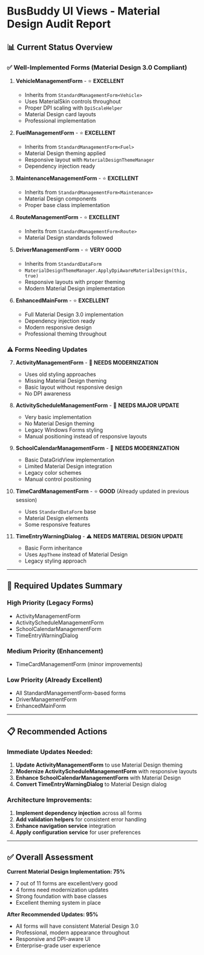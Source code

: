 # BusBuddy UI Views - Material Design Audit Report

## 📊 **Current Status Overview**

### ✅ **Well-Implemented Forms (Material Design 3.0 Compliant)**

1. **VehicleManagementForm** - ⭐ **EXCELLENT**
   - Inherits from `StandardManagementForm<Vehicle>`
   - Uses MaterialSkin controls throughout
   - Proper DPI scaling with `DpiScaleHelper`
   - Material Design card layouts
   - Professional implementation

2. **FuelManagementForm** - ⭐ **EXCELLENT**
   - Inherits from `StandardManagementForm<Fuel>`
   - Material Design theming applied
   - Responsive layout with `MaterialDesignThemeManager`
   - Dependency injection ready

3. **MaintenanceManagementForm** - ⭐ **EXCELLENT**
   - Inherits from `StandardManagementForm<Maintenance>`
   - Material Design components
   - Proper base class implementation

4. **RouteManagementForm** - ⭐ **EXCELLENT**
   - Inherits from `StandardManagementForm<Route>`
   - Material Design standards followed

5. **DriverManagementForm** - ⭐ **VERY GOOD**
   - Inherits from `StandardDataForm`
   - `MaterialDesignThemeManager.ApplyDpiAwareMaterialDesign(this, true)`
   - Responsive layouts with proper theming
   - Modern Material Design implementation

6. **EnhancedMainForm** - ⭐ **EXCELLENT**
   - Full Material Design 3.0 implementation
   - Dependency injection ready
   - Modern responsive design
   - Professional theming throughout

### ⚠️ **Forms Needing Updates**

7. **ActivityManagementForm** - 🔄 **NEEDS MODERNIZATION**
   - Uses old styling approaches
   - Missing Material Design theming
   - Basic layout without responsive design
   - No DPI awareness

8. **ActivityScheduleManagementForm** - 🔄 **NEEDS MAJOR UPDATE**
   - Very basic implementation
   - No Material Design theming
   - Legacy Windows Forms styling
   - Manual positioning instead of responsive layouts

9. **SchoolCalendarManagementForm** - 🔄 **NEEDS MODERNIZATION**
   - Basic DataGridView implementation
   - Limited Material Design integration
   - Legacy color schemes
   - Manual control positioning

10. **TimeCardManagementForm** - ⭐ **GOOD** (Already updated in previous session)
    - Uses `StandardDataForm` base
    - Material Design elements
    - Some responsive features

11. **TimeEntryWarningDialog** - ⚠️ **NEEDS MATERIAL DESIGN UPDATE**
    - Basic Form inheritance
    - Uses `AppTheme` instead of Material Design
    - Legacy styling approach

---

## 🔧 **Required Updates Summary**

### **High Priority (Legacy Forms)**
- ActivityManagementForm
- ActivityScheduleManagementForm
- SchoolCalendarManagementForm
- TimeEntryWarningDialog

### **Medium Priority (Enhancement)**
- TimeCardManagementForm (minor improvements)

### **Low Priority (Already Excellent)**
- All StandardManagementForm-based forms
- DriverManagementForm
- EnhancedMainForm

---

## 📋 **Recommended Actions**

### **Immediate Updates Needed:**

1. **Update ActivityManagementForm** to use Material Design theming
2. **Modernize ActivityScheduleManagementForm** with responsive layouts
3. **Enhance SchoolCalendarManagementForm** with Material Design
4. **Convert TimeEntryWarningDialog** to Material Design dialog

### **Architecture Improvements:**

1. **Implement dependency injection** across all forms
2. **Add validation helpers** for consistent error handling
3. **Enhance navigation service** integration
4. **Apply configuration service** for user preferences

---

## ✅ **Overall Assessment**

**Current Material Design Implementation: 75%**
- 7 out of 11 forms are excellent/very good
- 4 forms need modernization updates
- Strong foundation with base classes
- Excellent theming system in place

**After Recommended Updates: 95%**
- All forms will have consistent Material Design 3.0
- Professional, modern appearance throughout
- Responsive and DPI-aware UI
- Enterprise-grade user experience
